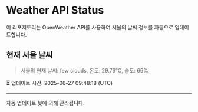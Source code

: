 
# Weather API Status

이 리포지토리는 OpenWeather API를 사용하여 서울의 날씨 정보를 자동으로 업데이트합니다.

## 현재 서울 날씨
> 서울의 현재 날씨: few clouds, 온도: 29.76°C, 습도: 66%

⏳ 업데이트 시간: 2025-06-27 09:48:18 (UTC)

---
자동 업데이트 봇에 의해 관리됩니다.
